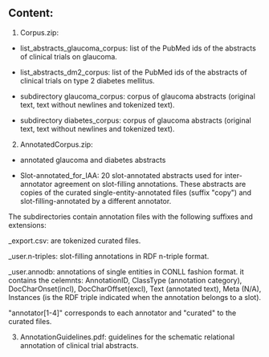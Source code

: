 ## Content:

1) Corpus.zip:

- list_abstracts_glaucoma_corpus: list of the PubMed ids of the abstracts of clinical trials on glaucoma.

- list_abstracts_dm2_corpus: list of the PubMed ids of the abstracts of clinical trials on type 2 diabetes mellitus.

- subdirectory glaucoma_corpus: corpus of glaucoma abstracts (original text, text without newlines and tokenized text).

- subdirectory diabetes_corpus: corpus of glaucoma abstracts (original text, text without newlines and tokenized text).

2) AnnotatedCorpus.zip:

- annotated glaucoma and diabetes abstracts

- Slot-annotated_for_IAA: 20 slot-annotated abstracts used for inter-annotator agreement on slot-filling annotations. These abstracts are copies of the curated single-entity-annotated files (suffix "copy") and slot-filling-annotated by a different annotator.

The subdirectories contain annotation files with the following suffixes and extensions:

_export.csv: are tokenized curated files.

_user.n-triples: slot-filling annotations in RDF n-triple format.

_user.annodb: annotations of single entities in CONLL fashion format. it  contains the celemnts: AnnotationID, ClassType (annotation category), DocCharOnset(incl), DocCharOffset(excl), Text (annotated text), Meta (N/A), Instances (is the RDF triple indicated when the annotation belongs to a slot).

"annotator[1-4]" corresponds to each annotator and "curated" to the curated files.

3) AnnotationGuidelines.pdf: guidelines for the schematic relational annotation of clinical trial abstracts.
